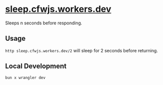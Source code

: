 # [sleep.cfwjs.workers.dev](https://sleep.cfwjs.workers.dev)

Sleeps n seconds before responding.

## Usage

`http sleep.cfwjs.workers.dev/2` will sleep for 2 seconds before returning.

## Local Development

`bun x wrangler dev`
